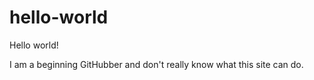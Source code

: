 # hello-world

Hello world!

I am a beginning GitHubber and don't really know what this site can do.
